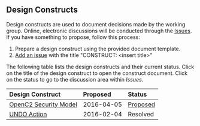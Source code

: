## Design Constructs

Design constructs are used to document decisions made by the working group.  Online, electronic discussions will be conducted through the [Issues](https://github.com/OpenC2-org/openc2-working-group/issues).  If you have something to propose, follow this process:

1. Prepare a design construct using the provided document template.
2. [Add an issue](https://github.com/OpenC2-org/openc2-working-group/issues/new) with the title "CONSTRUCT: \<insert title\>"

The following table lists the design constructs and their current status.  Click on the title of the design construct to open the construct document.  Click on the status to go to the discussion area within _Issues_.

| Design Construct | Proposed   | Status   |
| :--------------- | :--------- | :------- |
| [OpenC2 Security Model](security-model.docx?raw=true) | 2016-04-05 | [Proposed](https://github.com/OpenC2-org/openc2-working-group/issues/1) |
| [UNDO Action](undo-action.docx?raw=true)      | 2016-02-04 | Resolved |
